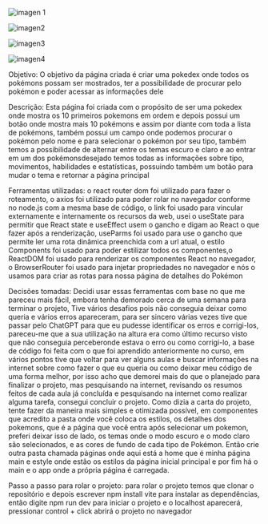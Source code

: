 
![imagen 1](https://github.com/user-attachments/assets/8e9aca27-cff3-4a59-8b2e-717d6b99281d)

![imagen2](https://github.com/user-attachments/assets/f4a544b7-c5f6-48d8-998e-6f74f17f9d3c)

![imagen3](https://github.com/user-attachments/assets/afb7457a-9846-4cb3-b02e-54ecfdb671ab)

![imagen4](https://github.com/user-attachments/assets/adaf8690-9820-4cdc-87ab-6c79a5d27fe6)


Objetivo: O objetivo da página criada é criar uma pokedex onde todos os pokémons possam ser mostrados, ter a possibilidade de procurar pelo pokémon e poder acessar as informações dele

Descrição: Esta página foi criada com o propósito de ser uma pokedex onde mostra os 10 primeiros pokemons em ordem e depois possui um botão
onde mostra mais 10 pokémons e assim por diante com toda a lista de pokémons, também possui um campo onde podemos procurar o pokémon pelo nome e para selecionar o pokémon por seu tipo, também temos a possibilidade de alternar entre os temas escuro e claro e ao entrar em um dos pokémonsdesejado temos todas as informações sobre tipo, movimentos, habilidades e estatísticas, possuindo também um botão para mudar o tema e retornar a página principal

Ferramentas utilizadas: o react router dom foi utilizado para fazer o roteamento, o axios foi utilizado para poder rolar no navegador conforme no node.js com a mesma base de código, o link foi usado para vincular externamente e internamente os recursos da web, usei o useState para permitir que React state e useEffect usem o gancho e digam ao React o que fazer após a renderização, useParms foi usado para 
use o gancho que permite ler uma rota dinâmica preenchida com a url atual, o estilo Components foi usado para poder estilizar todos os componentes,o ReactDOM foi usado para renderizar os componentes React no navegador, o BrowserRouter foi usado para injetar propriedades no navegador e nós o usamos para criar as rotas para nossa página de detalhes do Pokémon

Decisões tomadas: Decidi usar essas ferramentas com base no que me pareceu mais fácil, embora tenha demorado cerca de uma semana para terminar o projeto, Tive vários desafios pois não conseguia deixar como queria e vários erros apareceram, para ser sincero várias vezes tive que passar pelo ChatGPT para que eu pudesse identificar os erros e corrigi-los, pareceu-me que a sua utilização na altura era como último recurso visto que não conseguia perceberonde estava o erro ou como corrigi-lo, a base de código foi feita com o que foi aprendido anteriormente no curso, em vários pontos tive que voltar para ver alguns aulas e buscar informações na internet sobre como fazer o que eu queria ou como deixar meu código de uma forma melhor, por isso acho que demorei mais
do que o planejado para finalizar o projeto, mas pesquisando na internet, revisando os resumos feitos de cada aula já concluída e pesquisando na internet como realizar alguma tarefa, consegui concluir o projeto. Como dizia a carta do projeto, tente fazer da maneira mais simples e otimizada possível, em componentes que acredito a pasta onde você coloca os estilos, os detalhes dos pokemons, que é a página que você entra após selecionar um pokemon, preferi deixar isso de lado, os temas onde o modo escuro e o modo claro são selecionados, e as cores de fundo de cada tipo de Pokémon. Então crie outra pasta chamada páginas onde aqui está a home que é minha página main e estyle onde estão os estilos da página inicial principal e por fim há o main e o app onde a própria página é carregada.

Passo a passo para rolar o projeto: para rolar o projeto temos que clonar o repositório e depois escrever npm install vite para instalar as dependências, então digite npm run dev para iniciar o projeto e o localhost aparecerá, pressionar control + click abrirá o projeto no navegador
